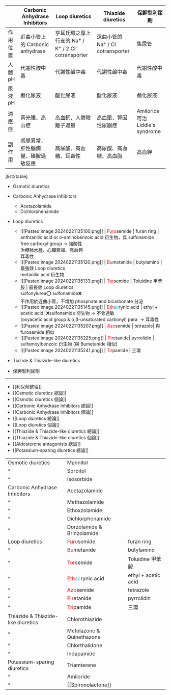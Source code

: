 |          | Carbonic Anhydrase Inhibitors      | Loop diuretics                                                                      | Thiazide diuretics                                       | 保鉀型利尿劑                     |
| -------- | ---------------------------------- | ----------------------------------------------------------------------------------- | -------------------------------------------------------- | -------------------------------- |
| 作用位置 | 近曲小管上的 Carbonic anhydrase    | 亨耳氏環之厚上行支的 Na<sup>+</sup> / K<sup>+</sup> / 2 CI<sup>-</sup> cotransporter | 遠曲小管的 Na<sup>+</sup> / CI<sup>-</sup> cotransporter | 集尿管                           |
| 人體 pH   | 代謝性酸中毒                       | 代謝性鹼中毒                                                                        | 代謝性鹼中毒                                             | 代謝性酸中毒                     |
| 尿液 pH   | 鹼化尿液                           | 酸化尿液                                                                            | 酸化尿液                                                 | 鹼化尿液                         |
| 適應症   | 青光眼、高山症                     | 高血鈣、人體陰離子過量                                                              | 高血壓、腎因性尿崩症                                     | Amiloride 可治 Liddle's syndrome |
| 副作用   | 感覺異常、肝性腦病變、磺胺過敏反應 | 高尿酸、高血糖、耳毒性                                                              | 高尿酸、高血糖、高血脂                                   | 高血鉀                           |

[list2table]
- Osmotic diuretics
- Carbonic Anhydrase Inhibitors
	-  Acetazolamide
	- Dichlorphenamide
- Loop diuretics
	- ![[Pasted image 20240221135100.png]] | <span style="color:#ff0000">Furo</span>semide | furan ring   | anthranilic acid or o-aminobenzoic acid 衍生物，具 sulfonamide    <br/>free carboxyl group $\rightarrow$ 強酸性<br/>治療肺水腫、心臟衰竭、高血鈣<br/>耳毒性
	- ![[Pasted image 20240221135120.png]] | <span style="color:#ff0000">Bu</span>metanide | butylamino        | 最強效 Loop diuretics<br/>metanilic acid 衍生物
	- ![[Pasted image 20240221135133.png]] | <span style="color:#ff0000">Tor</span>semide | Toluidine 甲苯胺  | 最長效 Loop diuretics<br/>sulfonylurea⭕ sulfonamide❌<br/>不作用於近曲小管，不增加 phosphate and bicarbonate 分泌
	- ![[Pasted image 20240221135145.png]] | <span style="color:#ff0000">Eth</span><span style="color:#00b0f0">ac</span>rynic acid | ethyl + acetic acid| ❌sulfonamide 衍生物 $\rightarrow$ 不會過敏<br/> (oxyacetic acid group & α,β-unsaturated carbonyl) para  $\rightarrow$ 耳毒性
	- ![[Pasted image 20240221135207.png]] | <span style="color:#ff0000">Azo</span>semide | tetrazole| 與 furosemide 相似
	- ![[Pasted image 20240221135225.png]] | <span style="color:#ff0000">Pir</span>etanide| pyrrolidin         | sulfamoylbenzoic 衍生物 (與 Bumetanide 相似)
	-  ![[Pasted image 20240221135241.png]] | <span style="color:#ff0000">Tri</span>pamide | 三環
- Tiazide & Thiazide-like diuretics

- 保鉀型利尿劑

---

- [[利尿劑整理]]
- [[Osmotic diuretics 總論]]
- [[Osmotic diuretics 個論]]
- [[Carbonic Anhydrase Inhibitors 總論]]
- [[Carbonic Anhydrase Inhibitors 個論]]
- [[Loop diuretics 總論]]
- [[Loop diuretics 個論]]
- [[Thiazide & Thiazide-like diuretics 總論]]
- [[Thiazide & Thiazide-like diuretics 個論]]
- [[Aldosterone antagonists 總論]]
- [[Potassium-sparing diuretics 總論]]

|                                    |                                                                                       |                     |
| ---------------------------------- | ------------------------------------------------------------------------------------- | ------------------- |
| Osmotic diuretics                  | Mannitol                                                                              |                     |
| ^                                  | Sorbitol                                                                              |                     |
| ^                                  | Isosorbide                                                                            |                     |
| Carbonic Anhydrase Inhibitors      | Acetazolamide                                                                         |                     |
| ^                                  | Methazolamide                                                                         |                     |
| ^                                  | Ethoxzolamide                                                                         |                     |
| ^                                  | Dichlorphenamide                                                                      |                     |
| ^                                  | Dorzolamide & Brinzolamide                                                            |                     |
| Loop diuretics                     | <span style="color:#ff0000">Furo</span>semide                                         | furan ring          |
| ^                                  | <span style="color:#ff0000">Bu</span>metanide                                         | butylamino          |
| ^                                  | <span style="color:#ff0000">Tor</span>semide                                          | Toluidine 甲苯胺    |
| ^                                  | <span style="color:#ff0000">Eth</span><span style="color:#00b0f0">ac</span>rynic acid | ethyl + acetic acid |
| ^                                  | <span style="color:#ff0000">Azo</span>semide                                          | tetrazole           |
| ^                                  | <span style="color:#ff0000">Pir</span>etanide                                         | pyrrolidin          |
| ^                                  | <span style="color:#ff0000">Tri</span>pamide                                          | 三環                |
| Thiazide & Thiazide-like diuretics | Chlorothiazide                                                                        |                     |
| ^                                  | Metolazone & Quinethazone                                                             |                     |
| ^                                  | Chlorthalidone                                                                        |                     |
| ^                                  | Indapamide                                                                            |                     |
| Potassium-sparing diuretics        | Triamterene                                                                           |                     |
| ^                                  | Amiloride                                                                             |                     |
| ^                                   |  [[Spironolactone]]                                                                                      |                     |

